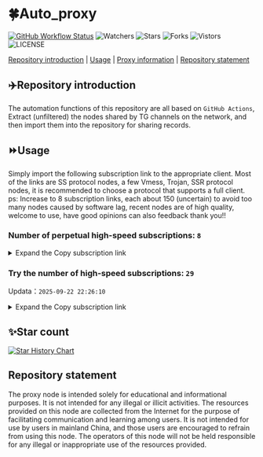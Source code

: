 # 🍀Auto_proxy
[![GitHub Workflow Status](https://img.shields.io/github/actions/workflow/status/PangTouY00/Auto_proxy/main.yml?branch=main)](https://github.com/PangTouY00/Auto_proxy/actions/workflows/main.yml?branch=main) 
![Watchers](https://img.shields.io/github/watchers/w1770946466/Auto_proxy) ![Stars](https://img.shields.io/github/stars/PangTouY00/Auto_proxy) ![Forks](https://img.shields.io/github/forks/w1770946466/Auto_proxy) ![Vistors](https://visitor-badge.laobi.icu/badge?page_id=PangTouY00.Auto_proxy) ![LICENSE](https://img.shields.io/badge/license-CC%20BY--SA%204.0-green.svg)

[Repository introduction](https://github.com/PangTouY00/Auto_proxy#Repositoryintroduction) | [Usage](https://github.com/PangTouY00/Auto_proxy#Usage) | [Proxy information](https://github.com/PangTouY00/Auto_proxy#Proxyinformation) | [Repository statement](https://github.com/PangTouY00/Auto_proxy#Repositorystatement)

## ✈️Repository introduction
The automation functions of this repository are all based on `GitHub Actions`,
Extract (unfiltered) the nodes shared by TG channels on the network, and then import them into the repository for sharing records.

## ⏩Usage
Simply import the following subscription link to the appropriate client. Most of the links are SS protocol nodes, a few Vmess, Trojan, SSR protocol nodes, it is recommended to choose a protocol that supports a full client.
ps: Increase to 8 subscription links, each about 150 (uncertain) to avoid too many nodes caused by software lag, recent nodes are of high quality, welcome to use, have good opinions can also feedback thank you!!

### Number of perpetual high-speed subscriptions: `8`

<details>
  <summary>Expand the Copy subscription link</summary>

  
- [Multiprotocol Base64 encoding](https://raw.githubusercontent.com/PangTouY00/Auto_proxy/main/Long_term_subscription1)
`https://raw.githubusercontent.com/PangTouY00/Auto_proxy/main/Long_term_subscription_num`
`Total number of merge nodes: 214`

- [Multiprotocol Base64 encoding](https://raw.githubusercontent.com/PangTouY00/Auto_proxy/main/Long_term_subscription1)
`https://raw.githubusercontent.com/PangTouY00/Auto_proxy/main/Long_term_subscription1`
`Total number of merge nodes: 27`

- [Multiprotocol Base64 encoding](https://raw.githubusercontent.com/PangTouY00/Auto_proxy/main/Long_term_subscription2)
`https://raw.githubusercontent.com/PangTouY00/Auto_proxy/main/Long_term_subscription2`
`Total number of merge nodes: 27`

- [Multiprotocol Base64 encoding](https://raw.githubusercontent.com/PangTouY00/Auto_proxy/main/Long_term_subscription3)
`https://raw.githubusercontent.com/PangTouY00/Auto_proxy/main/Long_term_subscription3`
`Total number of merge nodes: 27`

- [Multiprotocol Base64 encoding](https://raw.githubusercontent.com/PangTouY00/Auto_proxy/main/Long_term_subscription4)
`https://raw.githubusercontent.com/PangTouY00/Auto_proxy/main/Long_term_subscription4`
`Total number of merge nodes: 27`

- [Multiprotocol Base64 encoding](https://raw.githubusercontent.comPangTouY00/Auto_proxy/main/Long_term_subscription5)
`https://raw.githubusercontent.com/PangTouY00/Auto_proxy/main/Long_term_subscription5`
`Total number of merge nodes: 27`

- [Multiprotocol Base64 encoding](https://raw.githubusercontent.com/PangTouY00/Auto_proxy/main/Long_term_subscription6)
`https://raw.githubusercontent.com/PangTouY00/Auto_proxy/main/Long_term_subscription6`
`Total number of merge nodes: 27`

- [Multiprotocol Base64 encoding](https://raw.githubusercontent.com/PangTouY00/Auto_proxy/main/Long_term_subscription7)
`https://raw.githubusercontent.com/PangTouY00/Auto_proxy/main/Long_term_subscription7`
`Total number of merge nodes: 27`

- [Multiprotocol Base64 encoding](https://raw.githubusercontent.com/PangTouY00/Auto_proxy/main/Long_term_subscription8)
`https://raw.githubusercontent.com/PangTouY00/Auto_proxy/main/Long_term_subscription8`
`Total number of merge nodes: 25`

- [Clash subscription](https://raw.githubusercontent.com/PangTouY00/Auto_proxy/main/Long_term_subscription2.yaml)
`https://raw.githubusercontent.com/PangTouY00/Auto_proxy/main/Long_term_subscription1.yaml`


- [Clash subscription](https://raw.githubusercontent.com/PangTouY00/Auto_proxy/main/Long_term_subscription2.yaml)
`https://raw.githubusercontent.com/PangTouY00/Auto_proxy/main/Long_term_subscription2.yaml`


- [Clash subscription](https://raw.githubusercontent.com/PangTouY00/Auto_proxy/main/Long_term_subscription3.yaml)
`https://raw.githubusercontent.com/PangTouY00/Auto_proxy/main/Long_term_subscription3.yaml`
  
</details>

### Try the number of high-speed subscriptions: `29`
Updata：`2025-09-22 22:26:10`


<details>
  <summary>Expand the Copy subscription link</summary>  














































































































































































































































































































































































































































































































































































































































































































































































































































































































































































































































































































































































































































































































































































































































































































































































































































































































































































































































































































































































































































































































































































































































































































































































































































































































































































































































































































































































































































































































































































































































































































































































































































































































































































































































































































































































































































































































































































































































































































































































































































































































































































































































































































































































































































































































































































































































































































































































































































































































































































































































































































































































































































































































































































































































































































































































































































































































































































































































































































































































































































































































































































































































































































































































































































































































































































































































































































































































































































































































































































































































































































































































































































































































































































































































































































































































































































































































































































































































































































































































































































































































































































































































































































































































































































































































































































































































































































































































































































































































































































































































































































































































































































































































































































































































































































































































































































































































































































































































































































































































































































































































































































































































































































































































































































































































































































































































































































































































































































































































































































































































































































































































































































































































































































































































































































































































































































































































































































































































































































































































































































































































































































































































































































































































































































































































































































































































































































































































































































































































































































































































































































































































































































































































































































































































































































































































































































































































































































































































































































































































































































































































































































































































































































































































































































































































































































































































































































































































































































































































































































































































































































































































































































































































































































































































































































































































































































































































































































































































































































































































































































































































































































































































































































































































































































































































































































































































































































































































































































































































































































































































































































































































































































































































































































































































































































































































































































































































































































































































































































































































































































































































































































































































































































































































































































































































































































































































































































































































































































































































































































































































































































































































































































































































































































































































































































































































































































































































































































































































































































































































































































































































































































































































































































































































































































































































































































































































































































































































































































































































































































































































































































































































































































































































































































































































































































































































































































































































































































































































































































































































































































































































































































































































































































































































































































































































































































































































































































































































































































































































































































































































































































































































































































































































































































































































































































































































































































































































































































































































































































































































































































































































































































































































































































































>Trial subscription：
`https://cfvpn.com/api/v1/client/subscribe?token=020793ff56421dc0f04b2d2a59eb2345`




>Trial subscription：
`https://www.huojian2.xyz/api/v1/client/subscribe?token=5d29aa77900b23499d7ce78201efada5`




>Trial subscription：
`https://yywhale.com/api/v1/client/subscribe?token=ffaec8c43974cd32757cf18c264cb462`




>Trial subscription：
`https://gw-wzpalhftjc.1010520.click/api/v1/client/subscribe?token=6d1f4c30df4934a75c8ad8af52e6afd4`




>Trial subscription：
`https://cn.newbee.cyou/api/v1/client/subscribe?token=ced70c8c52c06b00bc1050962ed2e317`




>Trial subscription：
`https://guanwang.1010520.click/api/v1/client/subscribe?token=c5d305250d46e5d3dbb55672e19bc569`




>Trial subscription：
`https://dashuai.us/api/v1/client/subscribe?token=89ea5fd477865bdca60e00a1f9ed1163`




>Trial subscription：
`https://nekocloud.qzz.io/api/v1/client/subscribe?token=bd59c89e4d3f6ab771743fd1c418400d`




>Trial subscription：
`https://kingfisher.top/api/v1/client/subscribe?token=d4032ca5ab798d9653964b9c31bf27be`




>Trial subscription：
`https://qingyun.zybs.eu.org/api/v1/client/subscribe?token=3ca87c2911d92ba9889cd0df6528d895`




>Trial subscription：
`https://v2s.ip-ddns.com/api/v1/client/subscribe?token=f0fc1b143d8981d046f82a4e6ea464bf`




>Trial subscription：
`https://xiaohuolongjc.top/api/v1/client/subscribe?token=6689e7d0b6b042024ce264b40f3e1a5d`




>Trial subscription：
`https://linlujs.xyz/api/v1/client/subscribe?token=394e75348fcc0b237664fbb05b88fb0b`




>Trial subscription：
`https://ylccloud.top/api/v1/client/subscribe?token=12c4180ee2c8bc7e8d9925eb373b0527`




>Trial subscription：
`https://sy-4dskhb.fj520.click/api/v1/client/subscribe?token=9c1364f66cd2fdc8abbc5692c5ce52eb`




>Trial subscription：
`https://gw-8gdesscrja.1010520.click/api/v1/client/subscribe?token=3c5bfae8da221d27939a50fe7d5a8783`




>Trial subscription：
`https://www.eeevpn.com/api/v1/client/subscribe?token=0d667b99593bfe881dd827fb5f5f14e3`




>Trial subscription：
`https://go.yueyun.de/api/v1/client/subscribe?token=a9283e8bc51860b7a990f34e7b981077`




>Trial subscription：
`https://fyun.my/api/v1/client/subscribe?token=e26585f225e65442bf15a3ea5e020b79`




>Trial subscription：
`https://www.camael.top/api/v1/client/subscribe?token=3eab59ecb7b9d29cc4b2981893e8b22a`




>Trial subscription：
`https://gw-zubknq2tly.1010520.click/api/v1/client/subscribe?token=bd90f1f65e7c20be00443c006bc2f4b8`




>Trial subscription：
`https://iyun.my/api/v1/client/subscribe?token=53c0a46c3a4c94b81e8c8c59b3acfc79`




>Trial subscription：
`https://fs.v2rayse.com/share/20250922/bq65d9lju1.txt`




>Trial subscription：
`https://gw-tokwyrfy9u.1010520.click/api/v1/client/subscribe?token=34f436e0772b97031488d61ecd25f2d0`




>Trial subscription：
`https://vbdy.850708.xyz/api/v1/client/subscribe?token=784f3f0f24d51231f711e329a1018e3b`




>Trial subscription：
`https://nekocloud.xx.kg/api/v1/client/subscribe?token=4785fb868fc7574c45753e764c0a46e4`




>Trial subscription：
`https://cloud.mxlk.net/api/v1/client/subscribe?token=c6107759672778505b4dc815ec4591a2`




>Trial subscription：
`https://ld88.nxxbbf.com/api/v1/client/subscribe?token=b30ad6548cf3f783c657a52d4cac0a3e`




>Trial subscription：
`https://multiserver.multiserveradelshoop.com/api/v1/client/subscribe?token=4d9aa149adaabddd39dc504200ec66d3`



</details>

## ✨Star count
[![Star History Chart](https://api.star-history.com/svg?repos=PangTouY00/Auto_proxy&type=Date)](https://star-history.com/#w1770946466/Auto_proxy&Date)



## Repository statement
The proxy node is intended solely for educational and informational purposes. It is not intended for any illegal or illicit activities. The resources provided on this node are collected from the Internet for the purpose of facilitating communication and learning among users. It is not intended for use by users in mainland China, and those users are encouraged to refrain from using this node. The operators of this node will not be held responsible for any illegal or inappropriate use of the resources provided.
